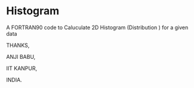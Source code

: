 # Histogram
A FORTRAN90 code to Caluculate 2D Histogram (Distribution ) for a given data



THANKS,

ANJI BABU,

IIT KANPUR,

INDIA.
